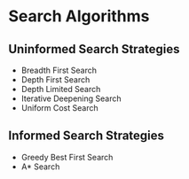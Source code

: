 # Search Algorithms

## Uninformed Search Strategies
- Breadth First Search
- Depth First Search
- Depth Limited Search
- Iterative Deepening Search
- Uniform Cost Search

## Informed Search Strategies
- Greedy Best First Search
- A* Search